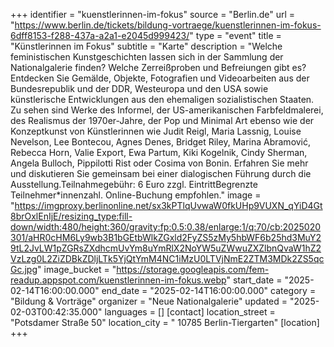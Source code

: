 +++
identifier = "kuenstlerinnen-im-fokus"
source = "Berlin.de"
url = "https://www.berlin.de/tickets/bildung-vortraege/kuenstlerinnen-im-fokus-6dff8153-f288-437a-a2a1-e2045d999423/"
type = "event"
title = "Künstlerinnen im Fokus"
subtitle = "Karte"
description = "Welche feministischen Kunstgeschichten lassen sich in der Sammlung der Nationalgalerie finden? Welche Zerreißproben und Befreiungen gibt es? Entdecken Sie Gemälde, Objekte, Fotografien und Videoarbeiten aus der Bundesrepublik und der DDR, Westeuropa und den USA sowie künstlerische Entwicklungen aus den ehemaligen sozialistischen Staaten. Zu sehen sind Werke des Informel, der US-amerikanischen Farbfeldmalerei, des Realismus der 1970er-Jahre, der Pop und Minimal Art ebenso wie der Konzeptkunst von Künstlerinnen wie Judit Reigl, Maria Lassnig, Louise Nevelson, Lee Bontecou, Agnes Denes, Bridget Riley, Marina Abramović, Rebecca Horn, Valie Export, Ewa Partum, Kiki Kogelnik, Cindy Sherman, Angela Bulloch, Pippilotti Rist oder Cosima von Bonin. Erfahren Sie mehr und diskutieren Sie gemeinsam bei einer dialogischen Führung durch die Ausstellung.Teilnahmegebühr: 6 Euro zzgl. EintrittBegrenzte Teilnehmer*innenzahl. Online-Buchung empfohlen."
image = "https://imgproxy.berlinonline.net/sx3kPTlqUvwaW0fkUHp9VUXN_qYiD4Gt8brOxlEnIjE/resizing_type:fill-down/width:480/height:360/gravity:fp:0.5:0.38/enlarge:1/q:70/cb:2025020301/aHR0cHM6Ly9wb3B1bGEtbWlkZGxld2FyZS5zMy5hbWF6b25hd3MuY29tL2JvLW1pZGRsZXdhcmUvYm8uYmRlX2NoYW5uZWwuZXZlbnQvaW1hZ2VzLzg0L2ZiZDBkZDljLTk5YjQtYmM4NC1iMzU0LTVjNmE2ZTM3MDk2ZS5qcGc.jpg"
image_bucket = "https://storage.googleapis.com/fem-readup.appspot.com/kuenstlerinnen-im-fokus.webp"
start_date = "2025-02-14T16:00:00.000"
end_date = "2025-02-14T16:00:00.000"
category = "Bildung & Vorträge"
organizer = "Neue Nationalgalerie"
updated = "2025-02-03T00:42:35.000"
languages = []
[contact]
location_street = "Potsdamer Straße 50"
location_city = " 10785 Berlin-Tiergarten"
[location]
+++